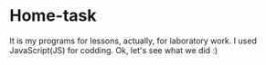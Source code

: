 # Home-task
It is my programs for lessons, actually, for laboratory work.
I used JavaScript(JS) for codding.
Ok, let's see what we did :)
